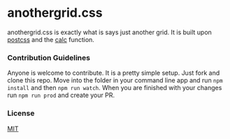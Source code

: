# anothergrid.css

anothergrid.css is exactly what is says just another grid. It is built upon [postcss](https://github.com/postcss/postcss) and the [calc](https://developer.mozilla.org/en-US/docs/Web/CSS/calc) function.

### Contribution Guidelines
Anyone is welcome to contribute. It is a pretty simple setup. Just fork and clone this repo. Move into the folder in your command line app and run `npm install` and then `npm run watch`. When you are finished with your changes run `npm run prod` and create your PR.

### License
[MIT](LICENSE)
